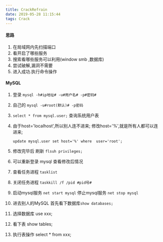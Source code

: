```yaml
---
title: CrackRefrain
date: 2019-05-28 11:15:44
tags: Crack
---
```

#### 思路
1. 在局域网内先扫描端口
2. 看开启了哪些服务
3. 搜索看哪些服务可以利用(window smb ,数据库)
4. 尝试破解,漏洞不需要
5. 进入成功.执行命令操作

<!-- more -->
#### MySQL
1. 登录 `mysql -h#ip地址# -u#用户名# -p#密码#`

2. 自己的 `mysql -u#root(默认)# -p密码`

3. `select * from mysql.user;` 查询系统用户表

4. 由于host='localhost',所以别人连不进来; 修改host='%',就是所有人都可以连进来;

    `update mysql.user set host='%' where  user='root';`

5. 修改完毕后 刷新 `flsuh privileges;`

6. 可以重新登录 mysql 查看修改后情况

7. 查看任务进程 `tasklist`

8. 关闭任务进程 `taskkill /f /pid #pid号#`

9. 启动mysql服务 `net start mysql` 停止mysql服务 `net stop mysql`

10. 进去别人的MySQL 首先看下数据库`show databases;`

11. 选择数据库 use xxx; 

12. 看下表 show tables;

13. 执行表操作 select * from xxx;